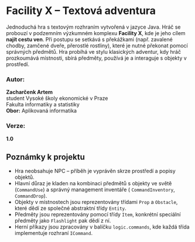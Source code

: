# Facility X – Textová adventura

Jednoduchá hra s textovým rozhraním vytvořená v jazyce Java. Hráč se probouzí v podzemním výzkumném komplexu **Facility
X**, kde je jeho cílem **najít cestu ven**. Při postupu se setkává s překážkami (např. zavalené chodby, zamčené dveře,
přerostlé rostliny), které je nutné překonat pomocí správných předmětů. Hra probíhá ve stylu klasických adventur, kdy
hráč prozkoumává místnosti, sbírá předměty, používá je a interaguje s objekty v prostředí.

### Autor:

**Zacharčenk Artem**  
student Vysoké školy ekonomické v Praze  
Fakulta informatiky a statistiky  
**Obor:** Aplikovaná informatika

### Verze:

**1.0**

## Poznámky k projektu

- Hra neobsahuje NPC – příběh je vyprávěn skrze prostředí a popisy objektů.
- Hlavní důraz je kladen na kombinaci předmětů s objekty ve světě (`CommandUse`) a správný management inventáře (
  `CommandInventory`, `CommandDrop`).
- Objekty v místnostech jsou reprezentovány třídami `Prop` a `Obstacle`, které dědí ze společné abstraktní třídy
  `Entity`.
- Předměty jsou reprezentovány pomocí třídy `Item`, konkrétní speciální předměty jako `Flashlight` pak dědí z ní.
- Herní příkazy jsou zpracovány v balíčku `logic.commands`, kde každá třída implementuje rozhraní `ICommand`.
